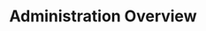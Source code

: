 <!--[metadata]>
+++
title = "Administration"
description = "How to setup and run Docker with HTTPS"
keywords = ["docker, docs, article, example, https, daemon, tls, ca,  certificate"]
[menu.engine]
parent = "smn_administrate_eng"
weight = 5
+++
<![end-metadata]-->


# Administration Overview
